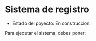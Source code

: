 <h1> Sistema de registro </h1>

- Estado del poyecto: En construccion.

Para ejecutar el sistema, debes poner:
